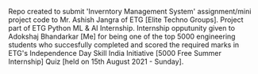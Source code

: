 Repo created to submit 'Inverntory Management System' assignment/mini project code to Mr. Ashish Jangra of ETG [Elite Techno Groups].
Project part of ETG Python ML & AI Internship.
Internship opputunity given to Adokshaj Bhandarkar [Me] for being one of the top 5000 engineering students who succesfully completed 
and scored the required marks in ETG's Independence Day Skill India Initiative [5000 Free Summer Internship] Quiz 
[held on 15th August 2021 - Sunday].  